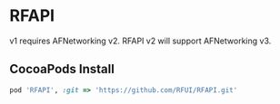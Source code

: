 # RFAPI

v1 requires AFNetworking v2. RFAPI v2 will support AFNetworking v3.

## CocoaPods Install

```ruby
pod 'RFAPI', :git => 'https://github.com/RFUI/RFAPI.git'
```
